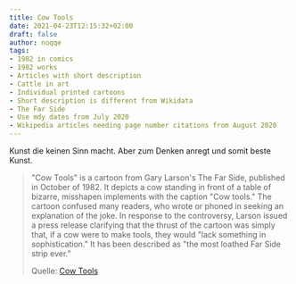 ```yaml
---
title: Cow Tools
date: 2021-04-23T12:15:32+02:00
draft: false
author: noqqe
tags:
- 1982 in comics
- 1982 works
- Articles with short description
- Cattle in art
- Individual printed cartoons
- Short description is different from Wikidata
- The Far Side
- Use mdy dates from July 2020
- Wikipedia articles needing page number citations from August 2020
---
```


Kunst die keinen Sinn macht. Aber zum Denken anregt und somit beste Kunst.

> "Cow Tools" is a cartoon from Gary Larson's The Far Side, published in October
> of 1982. It depicts a cow standing in front of a table of bizarre, misshapen
> implements with the caption "Cow tools." The cartoon confused many readers,
> who wrote or phoned in seeking an explanation of the joke. In response to the
> controversy, Larson issued a press release clarifying that the thrust of the
> cartoon was simply that, if a cow were to make tools, they would "lack
> something in sophistication." It has been described as "the most loathed Far
> Side strip ever."
>
> Quelle: [Cow Tools](https://en.wikipedia.org/wiki/Cow_Tools)

